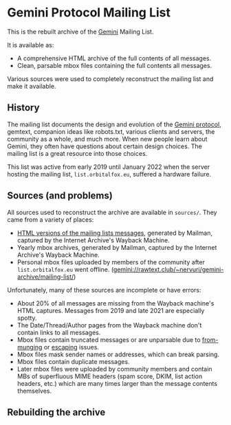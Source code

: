 # Gemini Protocol Mailing List

This is the rebuilt archive of the [Gemini](https://en.wikipedia.org/wiki/Gemini_(protocol)) Mailing List.

It is available as:

* A comprehensive HTML archive of the full contents of all messages.
* Clean, parsable mbox files containing the full contents all messages.

Various sources were used to completely reconstruct the mailing list and make it available.

## History

The mailing list documents the design and evolution of the [Gemini protocol](https://geminiprotocol.net/docs/), gemtext, companion ideas like robots.txt, various clients and servers, the community as a whole, and much more. When new people learn about Gemini, they often have questions about certain design choices. The mailing list is a great resource into those choices.

This list was active from early 2019 until January 2022 when the server hosting the mailing list, `list.orbitalfox.eu`, suffered a hardware failure.

## Sources (and problems)

All sources used to reconstruct the archive are available in `sources/`. They came from a variety of places:

- [HTML versions of the mailing lists messages](https://web.archive.org/web/20211218034113/https://lists.orbitalfox.eu/archives/gemini/), generated by Mailman, captured by the Internet Archive's Wayback Machine.
- Yearly mbox archives, generated by Mailman, captured by the Internet Archive's Wayback Machine.
- Personal mbox files uploaded by members of the community after `list.orbitalfox.eu` went offline. ([gemini://rawtext.club/~nervuri/gemini-archive/mailing-list/](gemini://rawtext.club/~nervuri/gemini-archive/mailing-list/))

Unfortunately, many of these sources are incomplete or have errors:

* About 20% of all messages are missing from the Wayback machine's HTML captures. Messages from 2019 and late 2021 are especially spotty.
* The Date/Thread/Author pages from the Wayback machine don't contain links to all messages.
* Mbox files contain truncated messages or are unparsable due to [from-munging](https://en.wikipedia.org/wiki/mbox#mbox_family) or [escaping](https://datatracker.ietf.org/doc/html/rfc3676#section-4.4) issues.
* Mbox files mask sender names or addresses, which can break parsing.
* Mbox files contain duplicate messages.
* Later mbox files were uploaded by community members and contain MBs of superfluous MIME headers (spam score, DKIM, list action headers, etc.) which are many times larger than the message contents themselves. 

## Rebuilding the archive
